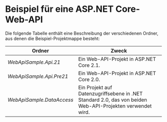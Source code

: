 # <a name="aspnet-core-web-api-sample"></a>Beispiel für eine ASP.NET Core-Web-API

Die folgende Tabelle enthält eine Beschreibung der verschiedenen Ordner, aus denen die Beispiel-Projektmappe besteht:


|              Ordner              |                                        Zweck                                        |
|----------------------------------|---------------------------------------------------------------------------------------|
|   <em>WebApiSample.Api.21</em>   |                         Ein Web-API-Projekt in ASP.NET Core 2.1.                          |
| <em>WebApiSample.Api.Pre21</em>  |                         Ein Web-API-Projekt in ASP.NET Core 2.0.                          |
| <em>WebApiSample.DataAccess</em> | Ein Projekt auf Datenzugriffsebene in .NET Standard 2.0, das von beiden Web-API-Projekten verwendet wird. |

